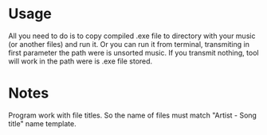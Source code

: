 # Usage
All you need to do is to copy compiled .exe file to directory with your music (or another files) and run it.
Or you can run it from terminal, transmiting in first parameter the path were is unsorted music. If you transmit nothing, tool will work in the path were is .exe file stored.

# Notes
Program work with file titles. So the name of files must match "Artist - Song title" name template.
